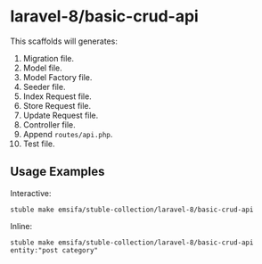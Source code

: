 laravel-8/basic-crud-api
========================

This scaffolds will generates:

1. Migration file.
2. Model file.
3. Model Factory file.
4. Seeder file.
5. Index Request file.
6. Store Request file.
7. Update Request file.
8. Controller file.
9. Append `routes/api.php`.
10. Test file.

## Usage Examples

Interactive:

```
stuble make emsifa/stuble-collection/laravel-8/basic-crud-api
```

Inline:

```
stuble make emsifa/stuble-collection/laravel-8/basic-crud-api entity:"post category"
```